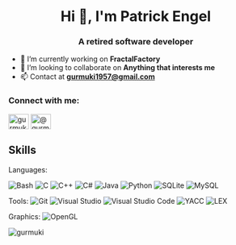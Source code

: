 <h1 align="center">Hi 👋, I'm Patrick Engel</h1>
<h3 align="center">A retired software developer</h3>

[//]: # (commented out -- <p align="left"> <img src="https://komarev.com/ghpvc/?username=gurmuki&label=Profile%20views&color=0e75b6&style=flat" alt="gurmuki" /> </p>)

- 🔭 I’m currently working on **FractalFactory**
- 👯 I’m looking to collaborate on **Anything that interests me**
- 📫 Contact at **gurmuki1957@gmail.com**

<h3 align="left">Connect with me:</h3>
<p align="left">
<a href="https://instagram.com/gurmuki1957" target="blank"><img align="center" src="https://raw.githubusercontent.com/rahuldkjain/github-profile-readme-generator/master/src/images/icons/Social/instagram.svg" alt="gurmuki1957" height="30" width="40" /></a>
<a href="https://www.youtube.com/c/@gurmuki" target="blank"><img align="center" src="https://raw.githubusercontent.com/rahuldkjain/github-profile-readme-generator/master/src/images/icons/Social/youtube.svg" alt="@gurmuki" height="30" width="40" /></a>
</p>

## Skills

Languages:

![Bash](https://img.shields.io/badge/Bash-4EAA25?logo=gnubash&logoColor=white&style=for-the-badge)
![C](https://img.shields.io/badge/C-A8B9CC?logo=c&logoColor=white&style=for-the-badge)
![C++](https://img.shields.io/badge/C++-00599C?logo=cplusplus&logoColor=white&style=for-the-badge)
![C#](https://img.shields.io/badge/c%23-%23239120.svg?style=for-the-badge&logo=csharp&logoColor=white)
![Java](https://img.shields.io/badge/Java-F8981D?logo=java&logoColor=white&style=for-the-badge)
![Python](https://img.shields.io/badge/Python-3776AB?logo=python&logoColor=white&style=for-the-badge)
![SQLite](https://img.shields.io/badge/sqlite-%2307405e.svg?style=for-the-badge&logo=sqlite&logoColor=white)
![MySQL](https://img.shields.io/badge/mysql-4479A1.svg?style=for-the-badge&logo=mysql&logoColor=white)

Tools:
![Git](https://img.shields.io/badge/Git-E32818)
![Visual Studio](https://img.shields.io/badge/Visual%20Studio-6B0891)
![Visual Studio Code](https://img.shields.io/badge/Visual%20Studio%20Code-0092CC)
![YACC](https://img.shields.io/badge/YACC-136D15)
![LEX](https://img.shields.io/badge/LEX-8A2BE2)

Graphics:
![OpenGL](https://img.shields.io/badge/OpenGL-98423C)

<p><img align="center" src="https://github-readme-stats.vercel.app/api/top-langs?username=gurmuki&show_icons=true&locale=en&layout=compact" alt="gurmuki" /></p>
